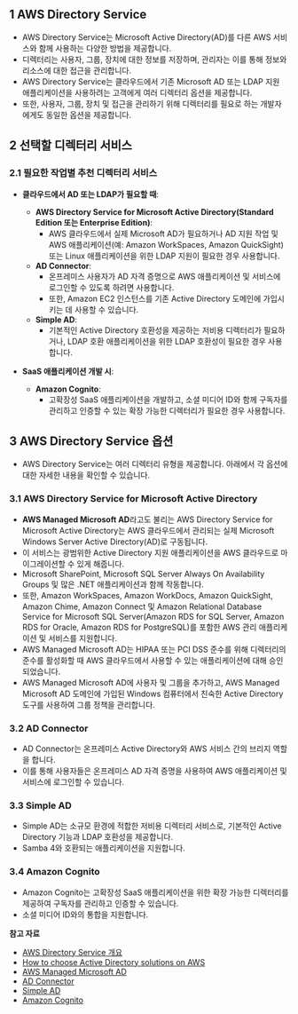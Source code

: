 ## 1 AWS Directory Service

- AWS Directory Service는 Microsoft Active Directory(AD)를 다른 AWS 서비스와 함께 사용하는 다양한 방법을 제공합니다.
- 디렉터리는 사용자, 그룹, 장치에 대한 정보를 저장하며, 관리자는 이를 통해 정보와 리소스에 대한 접근을 관리합니다.
- AWS Directory Service는 클라우드에서 기존 Microsoft AD 또는 LDAP 지원 애플리케이션을 사용하려는 고객에게 여러 디렉터리 옵션을 제공합니다.
- 또한, 사용자, 그룹, 장치 및 접근을 관리하기 위해 디렉터리를 필요로 하는 개발자에게도 동일한 옵션을 제공합니다.



## 2 선택할 디렉터리 서비스

### 2.1 필요한 작업별 추천 디렉터리 서비스

- **클라우드에서 AD 또는 LDAP가 필요할 때**:
    
    - **AWS Directory Service for Microsoft Active Directory(Standard Edition 또는 Enterprise Edition)**:
        - AWS 클라우드에서 실제 Microsoft AD가 필요하거나 AD 지원 작업 및 AWS 애플리케이션(예: Amazon WorkSpaces, Amazon QuickSight) 또는 Linux 애플리케이션을 위한 LDAP 지원이 필요한 경우 사용합니다.
    - **AD Connector**:
        - 온프레미스 사용자가 AD 자격 증명으로 AWS 애플리케이션 및 서비스에 로그인할 수 있도록 하려면 사용합니다.
        - 또한, Amazon EC2 인스턴스를 기존 Active Directory 도메인에 가입시키는 데 사용할 수 있습니다.
    - **Simple AD**:
        - 기본적인 Active Directory 호환성을 제공하는 저비용 디렉터리가 필요하거나, LDAP 호환 애플리케이션을 위한 LDAP 호환성이 필요한 경우 사용합니다.
- **SaaS 애플리케이션 개발 시**:
    
    - **Amazon Cognito**:
        - 고확장성 SaaS 애플리케이션을 개발하고, 소셜 미디어 ID와 함께 구독자를 관리하고 인증할 수 있는 확장 가능한 디렉터리가 필요한 경우 사용합니다.



## 3 AWS Directory Service 옵션

- AWS Directory Service는 여러 디렉터리 유형을 제공합니다. 아래에서 각 옵션에 대한 자세한 내용을 확인할 수 있습니다.



### 3.1 AWS Directory Service for Microsoft Active Directory

- **AWS Managed Microsoft AD**라고도 불리는 AWS Directory Service for Microsoft Active Directory는 AWS 클라우드에서 관리되는 실제 Microsoft Windows Server Active Directory(AD)로 구동됩니다.
- 이 서비스는 광범위한 Active Directory 지원 애플리케이션을 AWS 클라우드로 마이그레이션할 수 있게 해줍니다.
- Microsoft SharePoint, Microsoft SQL Server Always On Availability Groups 및 많은 .NET 애플리케이션과 함께 작동합니다.
- 또한, Amazon WorkSpaces, Amazon WorkDocs, Amazon QuickSight, Amazon Chime, Amazon Connect 및 Amazon Relational Database Service for Microsoft SQL Server(Amazon RDS for SQL Server, Amazon RDS for Oracle, Amazon RDS for PostgreSQL)를 포함한 AWS 관리 애플리케이션 및 서비스를 지원합니다.
- AWS Managed Microsoft AD는 HIPAA 또는 PCI DSS 준수를 위해 디렉터리의 준수를 활성화할 때 AWS 클라우드에서 사용할 수 있는 애플리케이션에 대해 승인되었습니다.
- AWS Managed Microsoft AD에 사용자 및 그룹을 추가하고, AWS Managed Microsoft AD 도메인에 가입된 Windows 컴퓨터에서 친숙한 Active Directory 도구를 사용하여 그룹 정책을 관리합니다.



### 3.2 AD Connector

- AD Connector는 온프레미스 Active Directory와 AWS 서비스 간의 브리지 역할을 합니다.
- 이를 통해 사용자들은 온프레미스 AD 자격 증명을 사용하여 AWS 애플리케이션 및 서비스에 로그인할 수 있습니다.



### 3.3 Simple AD

- Simple AD는 소규모 환경에 적합한 저비용 디렉터리 서비스로, 기본적인 Active Directory 기능과 LDAP 호환성을 제공합니다.
- Samba 4와 호환되는 애플리케이션을 지원합니다.



### 3.4 Amazon Cognito

- Amazon Cognito는 고확장성 SaaS 애플리케이션을 위한 확장 가능한 디렉터리를 제공하여 구독자를 관리하고 인증할 수 있습니다.
- 소셜 미디어 ID와의 통합을 지원합니다.



**참고 자료**

- [AWS Directory Service 개요](https://aws.amazon.com/directoryservice/)
- [How to choose Active Directory solutions on AWS](https://docs.aws.amazon.com/directoryservice/latest/admin-guide/directory_service_ad.html)
- [AWS Managed Microsoft AD](https://docs.aws.amazon.com/directoryservice/latest/admin-guide/directory_microsoft_ad.html)
- [AD Connector](https://docs.aws.amazon.com/directoryservice/latest/admin-guide/directory_ad_connector.html)
- [Simple AD](https://docs.aws.amazon.com/directoryservice/latest/admin-guide/directory_simple_ad.html)
- [Amazon Cognito](https://docs.aws.amazon.com/cognito/latest/developerguide/what-is-amazon-cognito.html)